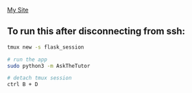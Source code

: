 [My Site](http://ec2-54-234-135-128.compute-1.amazonaws.com)


## To run this after disconnecting from ssh:
```bash
tmux new -s flask_session

# run the app
sudo python3 -m AskTheTutor

# detach tmux session
ctrl B + D
```